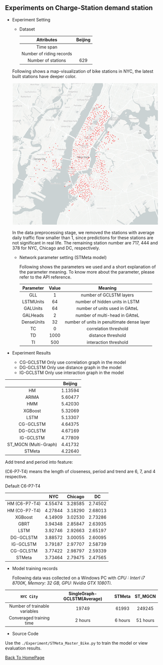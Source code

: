 ## Experiments on Charge-Station demand station

- Experiment Setting

  - Dataset

    |        Attributes        | **Beijing** |
    | :----------------------: | :---------: |
    |        Time span         |             |
    | Number of riding records |             |
    |    Number of stations    |     629     |

  Following shows a map-visualization of bike stations in NYC, the latest built stations have deeper color.

  <img src="../src/image/Bike_NYC_STMAP.PNG">

  In the data preprocessing stage, we removed the stations with average daily traffic flow smaller than 1, since predictions for these stations are not significant in real life. The remaining station number are 717, 444 and 378 for NYC, Chicago and DC, respectively.

  - Network parameter setting (STMeta model)

    Following shows the parameters we used and a short explanation of the parameter meaning.  To know more about the parameter, please refer to the API reference.

    | Parameter  | Value |                  Meaning                   |
    | :--------: | :---: | :----------------------------------------: |
    |    GLL     |   1   |          number of GCLSTM layers           |
    | LSTMUnits  |  64   |       number of hidden units in LSTM       |
    |  GALUnits  |  64   |       number of units used in GAtteL       |
    |  GALHeads  |   2   |       number of multi-head in GAtteL       |
    | DenseUnits |  32   | number of units in penultimate dense layer |
    |     TC     |   0   |           correlation threshold            |
    |     TD     | 1000  |             distance threshold             |
    |     TI     |  500  |           interaction threshold            |

- Experiment Results

  - CG-GCLSTM Only use correlation graph in the model
  - DG-GCLSTM Only use distance graph in the model
  - IG-GCLSTM Only use interaction graph in the model

|                       | Beijing |
| :-------------------: | :-----: |
|          HM           | 1.13594 |
|         ARIMA         | 5.60477 |
|          HMM          | 5.42030 |
|        XGBoost        | 5.32069 |
|         LSTM          | 5.13307 |
|       CG-GCLSTM       | 4.64375 |
|       DG-GCLSTM       | 4.67169 |
|       IG-GCLSTM       | 4.77809 |
| ST_MGCN (Multi-Graph) | 4.41732 |
|     STMeta     | 4.22640 |

Add trend and period into feature:

 (C6-P7-T4) means the length of closeness, period and trend are 6, 7, and 4 respective.

Default C6-P7-T4

|               |   NYC   | Chicago |   DC    |
| :-----------: | :-----: | :-----: | :-----: |
| HM (C6-P7-T4) | 4.55474 | 3.28585 | 2.74502 |
| HM (C0-P7-T4) | 4.27844 | 3.18290 | 2.68013 |
|    XGBoost    | 4.14909 | 3.02530 | 2.73286 |
|     GBRT      | 3.94348 | 2.85847 | 2.63935 |
|     LSTM      | 3.92746 | 2.92663 | 2.65197 |
|   DG-GCLSTM   | 3.88572 | 3.00055 | 2.60095 |
|   IG-GCLSTM   | 3.79187 | 2.97707 | 2.58739 |
|   CG-GCLSTM   | 3.77422 | 2.98797 | 2.59339 |
| STMeta | 3.73464 | 2.79475 | 2.47565 |

- Model training records

  Following data was collected on a Windows PC with *CPU : Interl i7 8700K, Memory: 32 GB, GPU: Nvidia GTX 1080Ti*. 

|        ```NYC City```         | SingleGraph-GCLSTM(Average) | STMeta | ST_MGCN  |
| :---------------------------: | :-------------------------: | :-----------: | :------: |
| Number of trainable variables |            19749            |     61993     |  249245  |
|   Converaged training time    |           2 hours           |    6 hours    | 51 hours |

- Source Code

Use the ```./Experiment/STMeta_Master_Bike.py``` to train the model or view evaluation results. 



<u>[Back To HomePage](../../index.html)</u>